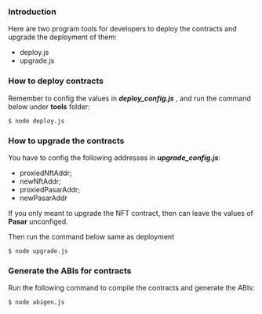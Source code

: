 ### Introduction

Here are two program tools for developers to deploy the contracts and upgrade the deployment of them:

- deploy.js
- upgrade.js

### How to deploy contracts

Remember to config the values in ***deploy_config.js*** , and run the command below under **tools** folder:

```shell
$ node deploy.js
```

### How to upgrade the contracts

You have to config the following addresses in ***upgrade_config.js***:

- proxiedNftAddr;
- newNftAddr;
- proxiedPasarAddr;
- newPasarAddr

If you only meant to upgrade the NFT contract, then can leave the values of **Pasar** unconfiged.

Then run the command below same as deployment

```shell
$ node upgrade.js
```

### Generate the ABIs for contracts

Run the following command to compile the contracts and generate the ABIs:
```shell
$ node abigen.js
```

